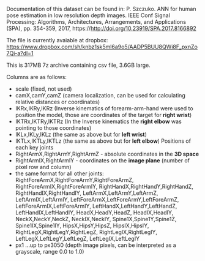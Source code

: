 Documentation of this dataset can be found in:
P. Szczuko. ANN for human pose estimation in low resolution depth images. IEEE Conf Signal Processing: Algorithms, Architectures, Arrangements, and Applications (SPA), pp. 354-359, 2017, https://http://doi.org/10.23919/SPA.2017.8166892


The file is currently avaiable at dropbox:
https://www.dropbox.com/sh/knbz1sk5ml6a9o5/AADP5BUU8QWi8F_pxnZo7Qi-a?dl=1

This is 317MB 7z archive containing csv file, 3.6GB large.

Columns are as follows:

- scale (fixed, not used)
- camX,camY,camZ (camera localization, can be used for calculating relative distances or coordinates)
- IKRx,IKRy,IKRz (Inverse kinematics of forearm-arm-hand were used to position the model, those are coordinates of the target for **right wrist**)
- IKTRx,IKTRy,IKTRz  (In the Inverse kinematics the **right elbow** was pointing to those coordinates)
- IKLx,IKLy,IKLz  (the same as above but for **left wrist**)
- IKTLx,IKTLy,IKTLz (the same as above but for **left elbow**)
Positions of each key joints
- RightArmX,RightArmY,RightArmZ - absolute coordinates in the **3D space**
- RightArmIX,RightArmIY - coordinates on the **image plane** (number of pixel row and column)
- the same format for all other joints: RightForeArmX,RightForeArmY,RightForeArmZ, RightForeArmIX,RightForeArmIY, RightHandX,RightHandY,RightHandZ, RightHandIX,RightHandIY, LeftArmX,LeftArmY,LeftArmZ, LeftArmIX,LeftArmIY, LeftForeArmX,LeftForeArmY,LeftForeArmZ, LeftForeArmIX,LeftForeArmIY, LeftHandX,LeftHandY,LeftHandZ, LeftHandIX,LeftHandIY, HeadX,HeadY,HeadZ, HeadIX,HeadIY, NeckX,NeckY,NeckZ, NeckIX,NeckIY, Spine1X,Spine1Y,Spine1Z, Spine1IX,Spine1IY, HipsX,HipsY,HipsZ, HipsIX,HipsIY, RightLegX,RightLegY,RightLegZ, RightLegIX,RightLegIY, LeftLegX,LeftLegY,LeftLegZ, LeftLegIX,LeftLegIY
- px1 ...up to px3050 (depth image pixels, can be interpreted as a grayscale, range 0.0 to 1.0)
